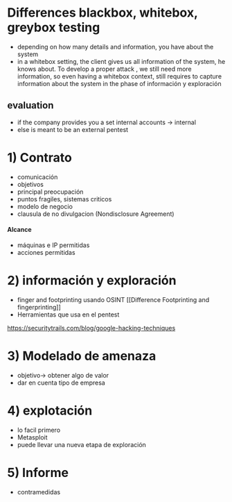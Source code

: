 # Differences blackbox, whitebox, greybox testing
- depending on how many details and information, you have about the system
- in a whitebox setting, the client gives us all information of the system, he knows about. To develop a proper attack , we still need more information, so even having a whitebox context, still requires to capture information about the system in the phase of información y exploración

## evaluation
- if the company provides you a set internal accounts -> internal
- else is meant to be an external pentest


# 1) Contrato
- comunicación 
- objetivos 
- principal preocupación
- puntos fragiles, sistemas criticos
- modelo de negocio
- clausula de no divulgacion (Nondisclosure Agreement)

#### Alcance
- máquinas e  IP permitidas 
- acciones permitidas

# 2) información y exploración
- finger and footprinting usando OSINT [[Difference Footprinting and fingerprinting]]
- Herramientas que usa en el pentest

https://securitytrails.com/blog/google-hacking-techniques



# 3) Modelado de amenaza
- objetivo-> obtener algo de valor
- dar en cuenta tipo de empresa


# 4) explotación 
- lo facil primero
- Metasploit 
- puede llevar una nueva etapa de exploración 




# 5) Informe
- contramedidas